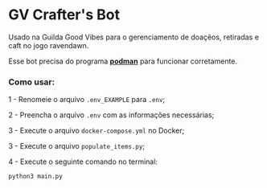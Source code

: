 # GV Crafter's Bot 

Usado na Guilda Good Vibes para o gerenciamento de doaçẽos, retiradas e caft no jogo ravendawn.

Esse bot precisa do programa **[podman](https://podman.io/)** para funcionar corretamente.

### Como usar:
1 - Renomeie o arquivo `.env_EXAMPLE` para `.env`;

2 - Preencha o arquivo `.env` com as informações necessárias;

3 - Execute o arquivo `docker-compose.yml` no Docker;

3 - Execute o arquivo `populate_items.py`;

4 - Execute o seguinte comando no terminal:
```bash
python3 main.py
```
